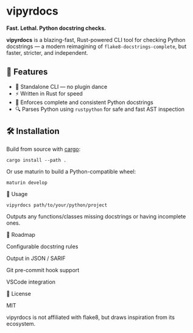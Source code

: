 # vipyrdocs

**Fast. Lethal. Python docstring checks.**

**vipyrdocs** is a blazing-fast, Rust-powered CLI tool for checking Python docstrings — a modern reimagining of `flake8-docstrings-complete`, but faster, stricter, and independent.

## 🚀 Features

- 🐍 Standalone CLI — no plugin dance
- ⚡ Written in Rust for speed
- 📖 Enforces complete and consistent Python docstrings
- 🔍 Parses Python using `rustpython` for safe and fast AST inspection

## 🛠️ Installation

Build from source with [cargo](https://www.rust-lang.org/tools/install):

```
cargo install --path .
```

Or use maturin to build a Python-compatible wheel:

```
maturin develop
```

🧪 Usage

```
vipyrdocs path/to/your/python/project
```

Outputs any functions/classes missing docstrings or having incomplete ones.

🔮 Roadmap

Configurable docstring rules

 Output in JSON / SARIF

 Git pre-commit hook support

 VSCode integration

📜 License

MIT

vipyrdocs is not affiliated with flake8, but draws inspiration from its ecosystem.
